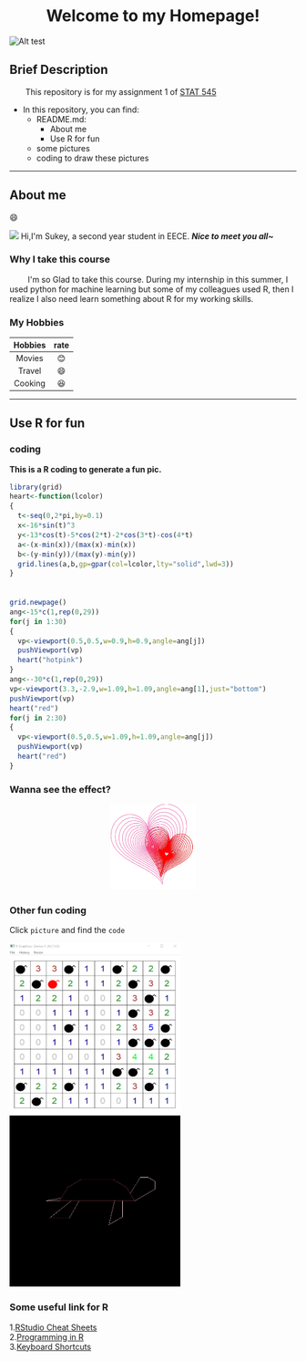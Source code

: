 

<div align=center><h1> Welcome to my Homepage!</h1></div>

![Alt test](http://wallpoper.com/images/00/43/82/36/cute-kitten_00438236.jpg)
## Brief Description 
&emsp;&emsp;This repository is for my assignment 1 of [STAT 545](http://stat545.com/Classroom/)
  
- In this repository, you can find:
  * README.md:
    + About me
    + Use R for fun
  * some pictures 
  * coding to draw these pictures
  
  
---
## About me
:smile:

![](http://qq.yh31.com/tp/zjbq/201809041638292333.gif)  Hi,I'm Sukey, a second year student in EECE. ***Nice to meet you all~***

### Why I take this course
<div style="text-align: left">  
&emsp;&emsp; I'm so Glad to take this course. During my internship in this summer, I used python for machine learning but some of my colleagues used R, then I realize I also need learn something about R for my working skills. 
</div>

### My Hobbies

|    **Hobbies**    |  **rate**  |
|:---:|:---:|
| Movies            | :blush:    |
| Travel            | :smile:    |
| Cooking           | :laughing: |


---



## Use R for fun
### coding

**This is a R coding to generate a fun pic.**
```R
library(grid)
heart<-function(lcolor)
{
  t<-seq(0,2*pi,by=0.1)
  x<-16*sin(t)^3
  y<-13*cos(t)-5*cos(2*t)-2*cos(3*t)-cos(4*t)
  a<-(x-min(x))/(max(x)-min(x))
  b<-(y-min(y))/(max(y)-min(y))
  grid.lines(a,b,gp=gpar(col=lcolor,lty="solid",lwd=3))
}


grid.newpage()
ang<-15*c(1,rep(0,29))
for(j in 1:30)
{
  vp<-viewport(0.5,0.5,w=0.9,h=0.9,angle=ang[j])
  pushViewport(vp)
  heart("hotpink")
}
ang<--30*c(1,rep(0,29))
vp<-viewport(3.3,-2.9,w=1.09,h=1.09,angle=ang[1],just="bottom")
pushViewport(vp)
heart("red")
for(j in 2:30)
{
  vp<-viewport(0.5,0.5,w=1.09,h=1.09,angle=ang[j])
  pushViewport(vp)
  heart("red")
}
```
### Wanna see the effect?
<div align=center><img width="150" height="150" src="Rplot.jpeg"/></div>



### Other fun coding
Click `picture` and find the `code`   

[<img width="300" height="300" src="game.png">](https://github.com/STAT545-UBC-students/hw01-Sukeysun/blob/master/funcode.R) 
[<img width="300" height="300" src="turtle.jpeg">](https://github.com/STAT545-UBC-students/hw01-Sukeysun/blob/master/funcode.R)

### Some useful link for R
1.[RStudio Cheat Sheets](https://www.rstudio.com/resources/cheatsheets/)  
2.[Programming in R](http://manuals.bioinformatics.ucr.edu/home/programming-in-r)  
3.[Keyboard Shortcuts](https://support.rstudio.com/hc/en-us/articles/200711853-Keyboard-Shortcuts)  



